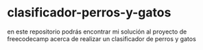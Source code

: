# clasificador-perros-y-gatos
en este repositorio podrás encontrar mi solución al proyecto de freecodecamp acerca de realizar un clasificador de perros y gatos
